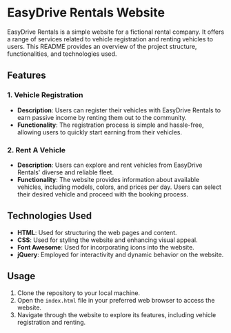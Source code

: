 # EasyDrive Rentals Website

EasyDrive Rentals is a simple website for a fictional rental company. It offers a range of services related to vehicle registration and renting vehicles to users. This README provides an overview of the project structure, functionalities, and technologies used.

## Features

### 1. Vehicle Registration
- **Description**: Users can register their vehicles with EasyDrive Rentals to earn passive income by renting them out to the community.
- **Functionality**: The registration process is simple and hassle-free, allowing users to quickly start earning from their vehicles.

### 2. Rent A Vehicle
- **Description**: Users can explore and rent vehicles from EasyDrive Rentals' diverse and reliable fleet.
- **Functionality**: The website provides information about available vehicles, including models, colors, and prices per day. Users can select their desired vehicle and proceed with the booking process.

## Technologies Used

- **HTML**: Used for structuring the web pages and content.
- **CSS**: Used for styling the website and enhancing visual appeal.
- **Font Awesome**: Used for incorporating icons into the website.
- **jQuery**: Employed for interactivity and dynamic behavior on the website.

## Usage

1. Clone the repository to your local machine.
2. Open the `index.html` file in your preferred web browser to access the website.
3. Navigate through the website to explore its features, including vehicle registration and renting.

